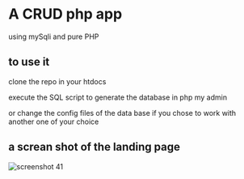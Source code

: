 # A CRUD php app 
 using mySqli and pure PHP
## to use it 
clone the repo in your htdocs 


execute the SQL script to generate the database in php my admin 


or change the config files of the data base if you chose to work with another one of your choice 

## a screan shot of the landing page 
![screenshot 41](https://user-images.githubusercontent.com/26075149/50047527-4f3e2a00-00b7-11e9-80f5-2caefd9f3484.png)
